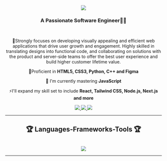 <h1 align="center">
    <img src="https://readme-typing-svg.herokuapp.com/?font=Righteous&size=35&center=true&vCenter=true&width=500&height=70&duration=4000&lines=Hi+There!+👋;+I'm+Atabisa+Williams!;" />
</h1>

<h3 align="center">A Passionate Software Engineer👨‍💻</h3>

<br/>

<div align="center">
 
🚀Strongly focuses on developing visually appealing and efficient web applications that drive user growth and engagement. Highly skilled in translating designs into functional code, and collaborating on solutions with the product and server-side teams to offer the best user experience and build higher customer lifetime value.
 
🎊Proficient in **HTML5, CSS3, Python, C++ and Figma**

🎇 I'm currently mastering **JavaScript**

⚡I'll expand my skill set to include **React, Tailwind CSS, Node.js, Next.js and more**

 </div>
 
<div align="center"> 
  <a href="mailto:atabisawilliams@gmail.com">
    <img src="https://img.shields.io/badge/Gmail-333333?style=for-the-badge&logo=gmail&logoColor=red" />
  </a>
  <a href="https://linkedin.com/in/atabisawilliams" target="_blank">
    <img src="https://img.shields.io/badge/LinkedIn-0077B5?style=for-the-badge&logo=linkedin&logoColor=white" target="_blank" />
  </a>
  <a href="https://github.com/willzcode" target="_blank">
     <img src="https://img.shields.io/badge/Portfolio-FF5722?style=for-the-badge&logo=todoist&logoColor=white" target="_blank" /> 
  </a>
</div>

 <hr/>
 
<h2 align="center">🏆 Languages-Frameworks-Tools 🏆</h2>
<br/>
<div align="center">
    <img src="https://skillicons.dev/icons?i=html,css,javascript,react,tailwind,nodejs,python,vscode,git,github,figma" />
<br>
</div>
<hr/>

